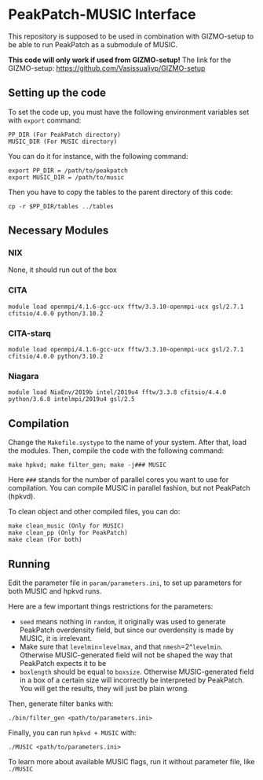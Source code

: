# PeakPatch-MUSIC Interface

This repository is supposed to be used in combination with GIZMO-setup to be able to run PeakPatch
as a submodule of MUSIC.

**This code will only work if used from GIZMO-setup!**
The link for the GIZMO-setup: https://github.com/Vasissualiyp/GIZMO-setup

## Setting up the code

To set the code up, you must have the following environment variables set with `export` command:
```
PP_DIR (For PeakPatch directory)
MUSIC_DIR (For MUSIC directory)
```

You can do it for instance, with the following command:

```
export PP_DIR = /path/to/peakpatch
export MUSIC_DIR = /path/to/music
```

Then you have to copy the tables to the parent directory of this code:
```
cp -r $PP_DIR/tables ../tables
```

## Necessary Modules

### NIX

None, it should run out of the box

### CITA
```
module load openmpi/4.1.6-gcc-ucx fftw/3.3.10-openmpi-ucx gsl/2.7.1 cfitsio/4.0.0 python/3.10.2
```

### CITA-starq
```
module load openmpi/4.1.6-gcc-ucx fftw/3.3.10-openmpi-ucx gsl/2.7.1 cfitsio/4.0.0 python/3.10.2
```

### Niagara
```
module load NiaEnv/2019b intel/2019u4 fftw/3.3.8 cfitsio/4.4.0 python/3.6.8 intelmpi/2019u4 gsl/2.5
```

## Compilation

Change the `Makefile.systype` to the name of your system.
After that, load the modules.
Then, compile the code with the following command:
```
make hpkvd; make filter_gen; make -j### MUSIC
```
Here `###` stands for the number of parallel cores you want to use for compilation.
You can compile MUSIC in parallel fashion, but not PeakPatch (hpkvd).

To clean object and other compiled files, you can do:
```
make clean_music (Only for MUSIC)
make clean_pp (Only for PeakPatch)
make clean (For both)
```

## Running

Edit the parameter file in `param/parameters.ini`, to set up parameters for both MUSIC and hpkvd runs.

Here are a few important things restrictions for the parameters:

* `seed` means nothing in `random`, it originally was used to generate PeakPatch overdensity field, 
but since our overdensity is made by MUSIC, it is irrelevant.
* Make sure that `levelmin`=`levelmax`, and that `nmesh`=2^`levelmin`. 
Otherwise MUSIC-generated field will not be shaped the way that PeakPatch expects it to be 
* `boxlength` should be equal to `boxsize`. Otherwise MUSIC-generated field in a box of a certain size
will incorrectly be interpreted by PeakPatch. You will get the results, they will just be plain wrong.

Then, generate filter banks with:
```
./bin/filter_gen <path/to/parameters.ini>
```

Finally, you can run `hpkvd + MUSIC` with:
```
./MUSIC <path/to/parameters.ini>
```

To learn more about available MUSIC flags, run it without parameter file, like `./MUSIC`
